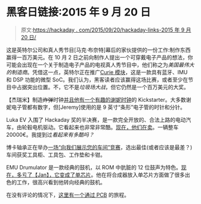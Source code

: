 # 黑客日链接:2015 年 9 月 20 日

> 原文:[https://hackaday . com/2015/09/20/hackaday-links-2015 年 9 月 20 日/](https://hackaday.com/2015/09/20/hackaday-links-september-20-2015/)

这是英特尔公司和真人秀节目[马克·布奈特]幕后的家伙提供的一份工作:制作东西赢得一百万美元。在 10 月 2 日之前向制作人提出一个可穿戴电子产品的想法，你可能会出现在一个关于制造电子产品的电视真人秀节目中，他们称之为*美国最伟大的制造商*。凭借这一点，英特尔正在推广[Curie 模块](https://www-ssl.intel.com/content/www/us/en/wearables/wearable-soc.html)，这是一款具有蓝牙、IMU 和 DSP 功能的微型 SoC。我们认为，黑客读者应该赢得这场比赛，或者至少在节目中占据突出位置。不，它不是*垃圾场大战*，但它仍然是一个百万美元的大奖。

【杰瑞米】制造~~炸弹~~时钟[并且他有一个有趣的谢妮时钟](https://www.kickstarter.com/projects/tungstencustoms/nixie-radian-analog-wall-clock)的 Kickstarter。大多数谢妮电子管都有数字，但[Jeremy]使用的是 9 英寸“条形”电子管的时针和分针。

Luka EV 入围了 Hackaday 奖的半决赛，是一款完全开放的、合法上路的电动汽车，由轮毂电机驱动。它看起来也非常非常酷。[现在，他们在卖](http://www.lukaev.com/)。一辆整车 20000€。我提到过*看起来有多酷吗？*

博卡轴承正在举办[一场“向我们展示您的车间”竞赛](https://www.wishpond.com/lp/971676/)，选出最佳(或者应该是最差？)车间获奖工具柜、工具包、工作垫和卡钳。

EMU Drumulator 是一款经典的鼓机，以 ROM 中肮脏的 12 位鼓声为特色。[现在，多亏了【Jan】，它变成了单芯片](https://janostman.wordpress.com/2015/09/10/order-the-dsp-d8-pcm-drum-synth-chip/)。他在将合成器放入单芯片方面做了很多出色的工作，很高兴看到他转向经典的鼓机。

在没有评论的情况下，[这里有一个通过 PCB](https://www.youtube.com/watch?v=Eb5pHo5B790) 的旅程。